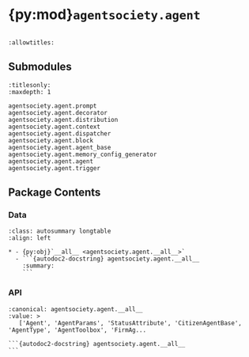 # {py:mod}`agentsociety.agent`

```{py:module} agentsociety.agent
```

```{autodoc2-docstring} agentsociety.agent
:allowtitles:
```

## Submodules

```{toctree}
:titlesonly:
:maxdepth: 1

agentsociety.agent.prompt
agentsociety.agent.decorator
agentsociety.agent.distribution
agentsociety.agent.context
agentsociety.agent.dispatcher
agentsociety.agent.block
agentsociety.agent.agent_base
agentsociety.agent.memory_config_generator
agentsociety.agent.agent
agentsociety.agent.trigger
```

## Package Contents

### Data

````{list-table}
:class: autosummary longtable
:align: left

* - {py:obj}`__all__ <agentsociety.agent.__all__>`
  - ```{autodoc2-docstring} agentsociety.agent.__all__
    :summary:
    ```
````

### API

````{py:data} __all__
:canonical: agentsociety.agent.__all__
:value: >
   ['Agent', 'AgentParams', 'StatusAttribute', 'CitizenAgentBase', 'AgentType', 'AgentToolbox', 'FirmAg...

```{autodoc2-docstring} agentsociety.agent.__all__
```

````

